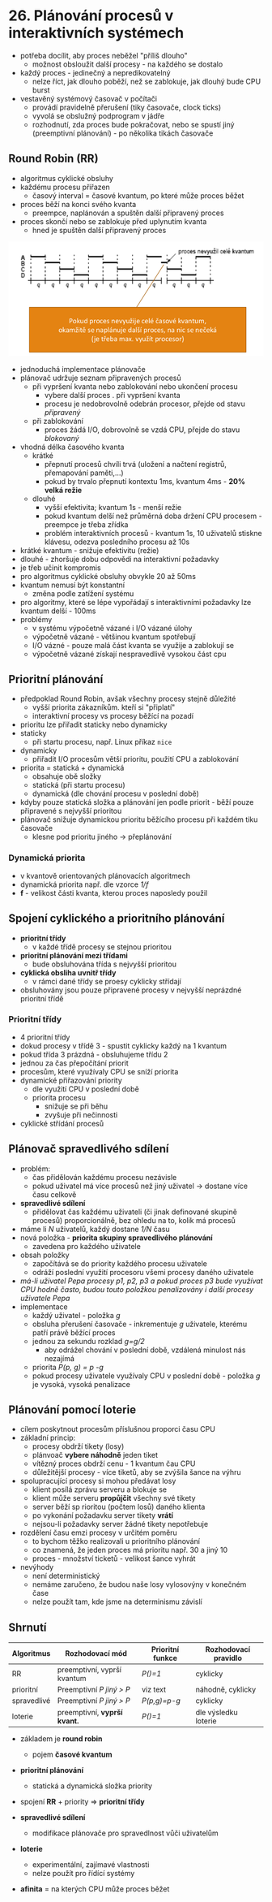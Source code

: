 # 26. Plánování procesů v interaktivních systémech
- potřeba docílit, aby proces neběžel "příliš dlouho"
    - možnost obsloužit další procesy - na každého se dostalo
- každý proces - jedinečný a nepredikovatelný
    - nelze říct, jak dlouho poběží, než se zablokuje, jak dlouhý bude CPU burst
- vestavěný systémový časovač v počítači
    - provádí pravidelně přerušení (tiky časovače, clock ticks)
    - vyvolá se obslužný podprogram v jádře
    - rozhodnutí, zda proces bude pokračovat, nebo se spustí jiný (preemptivní plánování) - po několika tikách časovače

## Round Robin (RR)
- algoritmus cyklické obsluhy
- každému procesu přiřazen
    - časový interval = časové kvantum, po které může proces běžet
- proces běží na konci svého kvanta
    - preempce, naplánován a spuštěn další připravený proces
- proces skončí nebo se zablokuje před uplynutím kvanta
    - hned je spuštěn další připravený proces

![](img/round_robin.png)

- jednoduchá implementace plánovače
- plánovač udržuje seznam připravených procesů
    - při vypršení kvanta nebo zablokování nebo ukončení procesu
        - vybere další proces
    . při vypršení kvanta
        - procesu je nedobrovolně odebrán procesor, přejde od stavu _připravený_
    - při zablokování
        - proces žádá I/O, dobrovolně se vzdá CPU, přejde do stavu _blokovaný_
- vhodná délka časového kvanta
    - krátké
        - přepnutí procesů chvíli trvá (uložení a načtení registrů, přemapování paměti,...)
        - pokud by trvalo přepnutí kontextu 1ms, kvantum 4ms - **20% velká režie**
    - dlouhé
        - vyšší efektivita; kvantum 1s - menší režie
        - pokud kvantum delší než průměrná doba držení CPU procesem - preempce je třeba zřídka
        - problém interaktivních procesů - kvantum 1s, 10 uživatelů stiskne klávesu, odezva posledního procesu až 10s
- krátké kvantum - snižuje efektivitu (režie)
- dlouhé - zhoršuje dobu odpovědi na interaktivní požadavky
- je třeb učinit kompromis
- pro algoritmus cyklické obsluhy obvykle 20 až 50ms
- kvantum nemusí být konstantní
    - změna podle zatížení systému
- pro algoritmy, které se lépe vypořádají s interaktivními požadavky lze kvantum delší - 100ms
- problémy
    - v systému výpočetně vázané i I/O vázané úlohy
    - výpočetně vázané - většinou kvantum spotřebují
    - I/O vázné - pouze malá část kvanta se využije a zablokují se 
    - výpočetně vázané získají nespravedlivě vysokou část cpu

## Prioritní plánování
- předpoklad Round Robin, avšak všechny procesy stejně důležité
    - vyšší priorita zákazníkům. kteří si "připlatí"
    - interaktivní procesy vs procesy běžící na pozadí
- prioritu lze přiřadit staticky nebo dynamicky
- staticky
    - při startu procesu, např. Linux příkaz `nice`
- dynamicky
    - přiřadit I/O procesům větší prioritu, použití CPU a zablokování
- priorita = statická + dynamická
    - obsahuje obě složky
    - statická (při startu procesu)
    - dynamická (dle chování procesu v poslední době)
- kdyby pouze statická složka a plánování jen podle priorit - běží pouze připravené s nejvyšší prioritou
- plánovač snižuje dynamickou prioritu běžícího procesu při každém tiku časovače
    - klesne pod prioritu jiného -> přeplánování
### Dynamická priorita
- v kvantově orientovaných plánovacích algoritmech
- dynamická priorita např. dle vzorce _1/f_
- **f** - velikost části kvanta, kterou proces naposledy použil

## Spojení cyklického a prioritního plánování
- **prioritní třídy**   
    - v každé třídě procesy se stejnou prioritou
- **prioritní plánování mezi třídami**
    - bude obsluhována třída s nejvyšší prioritou
- **cyklická obsliha uvnitř třídy**
    - v rámci dané třídy se proesy cyklicky střídají
- obsluhovány jsou pouze připravené procesy v nejvyšší neprázdné prioritní třídě

### Prioritní třídy
- 4 prioritní třídy
- dokud procesy v třídě 3 - spustit cyklicky každý na 1 kvantum
- pokud třída 3 prázdná - obsluhujeme třídu 2
- jednou za čas přepočítání priorit 
- procesům, které využívaly CPU se sníží priorita
- dynamické přiřazování priority
    - dle využití CPU v poslední době
    - priorita procesu
        - snižuje se při běhu
        - zvyšuje při nečinnosti
- cyklické střídání procesů

## Plánovač spravedlivého sdílení
- problém:
    - čas přidělován každému procesu nezávisle
    - pokud uživatel má více procesů než jiný uživatel -> dostane více času celkově
- **spravedlivé sdílení**
    - přidělovat čas každému uživateli (či jinak definované skupině procesů) proporcionálně, bez ohledu na to, kolik má procesů
- máme li _N_ uživatelů, každý dostane _1/N_ času
- nová položka - **priorita skupiny spravedlivého plánování**
    - zavedena pro každého uživatele
- obsah položky
    - započítává se do priority každého procesu uživatele
    - odráží poslední využití procesoru všemi procesy daného uživatele
- _má-li uživatel Pepa procesy p1, p2, p3 a pokud proces p3 bude využívat CPU hodně často, budou touto položkou penalizovány i další procesy uživatele Pepa_
- implementace
    - každý uživatel - položka _g_
    - obsluha přerušení časovače - inkrementuje _g_ uživatele, kterému patří právě běžící proces
    - jednou za sekundu rozklad _g=g/2_
        - aby odrážel chování v poslední době, vzdálená minulost nás nezajímá
    - priorita _P(p, g) = p -g_
    - pokud procesy uživatele využívaly CPU v poslední době - položka _g_ je vysoká, vysoká penalizace

## Plánování pomocí loterie
- cílem poskytnout procesům příslušnou proporci času CPU
- základní princip:
    - procesy obdrží tikety (losy)
    - plánvoač **vybere náhodně** jeden tiket
    - vítězný proces obdrží cenu - 1 kvantum čau CPU
    - důležitější procesy - více tiketů, aby se zvýšila šance na výhru
- spolupracující procesy si mohou předávat losy
    - klient posílá zprávu serveru a blokuje se
    - klient může serveru **propůjčit** všechny své tikety
    - server běží sp rioritou (počtem losů) daného klienta
    - po vykonání požadavku server tikety **vrátí**
    - nejsou-li požadavky server žádné tikety nepotřebuje
- rozdělení času emzi procesy v určitém poměru
    - to bychom těžko realizovali u prioritního plánování
    - co znamená, že jeden proces má prioritu např. 30 a jiný 10
    - proces - množství ticketů - velikost šance vyhrát
- nevýhody
    - není deterministický
    - nemáme zaručeno, že budou naše losy vylosovýny v konečném čase
    - nelze použít tam, kde jsme na determinismu závislí

## Shrnutí

|Algoritmus|Rozhodovací mód|Prioritní funkce|Rozhodovací pravidlo|
|---|---|---|---|
|RR|preemptivní, vyprší kvantum|_P()=1_|cyklicky|
|prioritní|Preemptivní _P jiný > P_| viz text | náhodně, cyklicky|
|spravedlivé|Preemptivní _P jiný > P_|_P(p,g)=p-g_| cyklicky|
|loterie|preemptivní, **vyprší kvant.**|_P()=1_| dle výsledku loterie|

- základem je **round robin**
    - pojem **časové kvantum**
- **prioritní plánování**
    - statická a dynamická složka priority
- spojení **RR** + priority => **prioritní třídy**
- **spravedlivé sdílení**
    - modifikace plánovače pro spravedlnost vůči uživatelům
- **loterie**
    - experimentální, zajímavé vlastnosti
    - nelze použít pro řídící systémy

- **afinita** = na kterých CPU může proces běžet 

